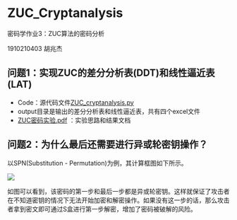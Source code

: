 # ZUC_Cryptanalysis

密码学作业3：ZUC算法的密码分析

1910210403 胡兆杰



## 问题1：实现ZUC的差分分析表(DDT)和线性逼近表(LAT)

- Code：源代码文件[ZUC_cryptanalysis.py](https://github.com/hjzin/ZUC_Cryptanalysis/blob/master/Code/ZUC_cryptanalysis.py)
- output目录是输出的差分分析表和线性逼近表，共有四个excel文件
- [ZUC密码实验.pdf]([https://github.com/hjzin/ZUC_Cryptanalysis/blob/master/ZUC%E5%AF%86%E7%A0%81%E5%88%86%E6%9E%90%E5%AE%9E%E9%AA%8C.pdf](https://github.com/hjzin/ZUC_Cryptanalysis/blob/master/ZUC密码分析实验.pdf)) ：实验思路和结果文档



## 问题2：为什么最后还需要进行异或轮密钥操作？

以SPN(Substitution - Permutation)为例，其计算框图如下所示。

![](https://tva1.sinaimg.cn/large/006y8mN6ly1g8n66ck5i9j30js0wkdgg.jpg)

如图可以看到，该密码的第一步和最后一步都是异或轮密钥。这样就保证了攻击者在不知道密钥的情况下无法开始加密和解密操作。如果没有这一步的话，那么攻击者拿到密文即可通过S盒进行第一步解密，增加了密码被破解的风险。